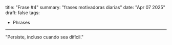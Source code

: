 title: "Frase #4"
summary: "frases motivadoras diarias"
date: "Apr 07 2025"
draft: false
tags:
- Phrases
---

"Persiste, incluso cuando sea difícil."
